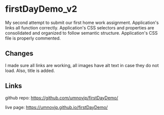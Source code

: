 # firstDayDemo_v2
My second attempt to submit our first home work assignment. Application's links all function correctly. Application's CSS selectors and properties are consolidated and organized to follow semantic structure. Application's CSS file is properly commented.
## Changes
I made sure all links are working, all images have alt text in case they do not load. Also, title is added. 
## Links
github repo: https://github.com/umnovjp/firstDayDemo/

live page: https://umnovjp.github.io/firstDayDemo/
